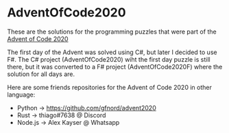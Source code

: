 # AdventOfCode2020

These are the solutions for the programming puzzles that were part of the [Advent of Code 2020](https://adventofcode.com)

The first day of the Advent was solved using C#, but later I decided to use F#.
The C# project (AdventOfCode2020) wiht the first day puzzle is still there, but it was converted to a F# project (AdventOfCode2020F) where the solution for all days are.

Here are some friends repositories for the Advent of Code 2020 in other language:

- Python -> https://github.com/gfnord/advent2020
- Rust -> thiago#7638 @ Discord
- Node.js -> Alex Kayser @ Whatsapp
